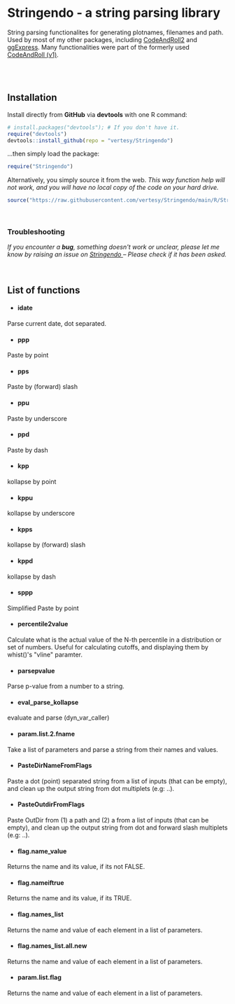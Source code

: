 # Stringendo - a string parsing library

String parsing functionalites for generating plotnames, filenames and path. Used by most of my other packages, including [CodeAndRoll2](https://github.com/vertesy/CodeAndRoll2) and [ggExpress](https://github.com/vertesy/ggExpress). 
Many functionalities were part of the formerly used [CodeAndRoll (v1)](https://github.com/vertesy/CodeAndRoll).



<br><br>

## Installation

Install directly from **GitHub** via **devtools** with one R command:

```R
# install.packages("devtools"); # If you don't have it.
require("devtools")
devtools::install_github(repo = "vertesy/Stringendo")
```

...then simply load the package:

```R
require("Stringendo")
```

Alternatively, you simply source it from the web. 
*This way function help will not work, and you will have no local copy of the code on your hard drive.*

```R
source("https://raw.githubusercontent.com/vertesy/Stringendo/main/R/Stringendo.R")
```

<br>

### Troubleshooting

*If you encounter a **bug**, something doesn't work or unclear, please let me know by raising an issue on [Stringendo ](https://github.com/vertesy/Stringendo/issues) – Please check if it has been asked.*

<br>

## List of functions

- #### idate 
Parse current date, dot separated.

- #### ppp 
Paste by point

- #### pps 
Paste by (forward) slash

- #### ppu 
Paste by underscore

- #### ppd 
Paste by dash

- #### kpp 
kollapse by point

- #### kppu 
kollapse by underscore

- #### kpps 
kollapse by (forward) slash

- #### kppd 
kollapse by dash

- #### sppp 
Simplified Paste by point

- #### percentile2value 
Calculate what is the actual value of the N-th percentile in a distribution or set of numbers. Useful for calculating cutoffs, and displaying them by whist()'s "vline" paramter.

- #### parsepvalue 
Parse p-value from a number to a string.

- #### eval_parse_kollapse 
evaluate and parse (dyn_var_caller)

- #### param.list.2.fname 
Take a list of parameters and parse a string from their names and values.

- #### PasteDirNameFromFlags 
Paste a dot (point) separated string from a list of inputs (that can be empty), and clean up the output string from dot multiplets (e.g: ..).

- #### PasteOutdirFromFlags 
Paste OutDir from (1) a path and (2) a from a list of inputs (that can be empty), and clean up the output string from dot and forward slash multiplets (e.g: ..).

- #### flag.name_value 
Returns the name and its value, if its not FALSE.

- #### flag.nameiftrue 
Returns the name and its value, if its TRUE.

- #### flag.names_list 
Returns the name and value of each element in a list of parameters.

- #### flag.names_list.all.new 
Returns the name and value of each element in a list of parameters.

- #### param.list.flag 
Returns the name and value of each element in a list of parameters.
